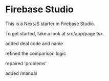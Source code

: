 # Firebase Studio

This is a NextJS starter in Firebase Studio.

To get started, take a look at src/app/page.tsx.

added deal code and name

refined the comparison logic

repaired 'problems'

added /manual

